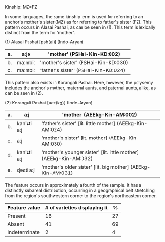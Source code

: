 Kinship: MZ=FZ

In some languages, the same kinship term is used for referring to an
anchor's mother's sister (MZ) as for referring to father's sister (FZ).
This pattern occurs in Alasai Pashai, as can be seen in ‎(1). This term
is lexically distinct from the term for 'mother'.

(1) Alasai Pashai \[psh(ai)\] (Indo-Aryan)

| a\. | aːjə    | 'mother' (PSHai-Kin-KD:002)          |
|-----|---------|--------------------------------------|
| b\. | maːmbiː | 'mother's sister' (PSHai-Kin-KD:030) |
| c\. | maːmbiː | 'father's sister' (PSHai-Kin-KD:024) |

This pattern also exists in Korangali Pashai. Here, however, the
polysemy includes the anchor's mother, maternal aunts, and paternal
aunts, alike, as can be seen in ‎(2).

(2) Korangali Pashai \[aee(kg)\] (Indo-Aryan)

| a\. | aːj         | 'mother' (AEEkg-Kin-AM:002)                                         |
|-----|-------------|---------------------------------------------------------------------|
| b\. | kaniɕti aːj | 'father's sister' \[lit. little mother\] (AEEkg-Kin-AM:024)         |
| c\. | aːj         | 'mother's sister' \[lit. mother\] (AEEkg-Kin-AM:030)                |
| d\. | kaniɕti aːj | 'mother's younger sister' \[lit. little mother\] (AEEkg-Kin-AM:032) |
| e\. | ɖəɕti aːj   | 'mother's older sister' \[lit. big mother\] (AEEkg-Kin-AM:031)      |

The feature occurs in approximately a fourth of the sample. It has a
distinctly subareal distribution, occurring in a geographical belt
stretching from the region's southwestern corner to the region's
northeastern corner.

| Feature value | \# of varieties displaying it | \%  |
|---------------|-------------------------------|-----|
| Present       | 16                            | 27  |
| Absent        | 41                            | 69  |
| Indeterminate | 2                             | 4   |
